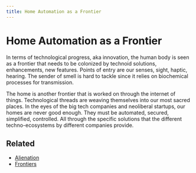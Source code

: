 ```yaml
---
title: Home Automation as a Frontier
---
```

# Home Automation as a Frontier
In terms of technological progress, aka innovation, the human body is seen as a frontier that needs to be colonized by technoid solutions, enhancements, new features. Points of entry are our senses, sight, haptic, hearing. The sender of smell is hard to tackle since it relies on biochemical processes for transmission.

The home is another frontier that is worked on through the internet of things. Technological threads are weaving themselves into our most sacred places. In the eyes of the big tech companies and neoliberal startups, our homes are never good enough. They must be automated, secured, simplified, controlled. All through the specific solutions that the different techno-ecosystems by different companies provide.

## Related
- [Alienation](topics/Alienation.md)
- [Frontiers](notes/Frontiers.md)
